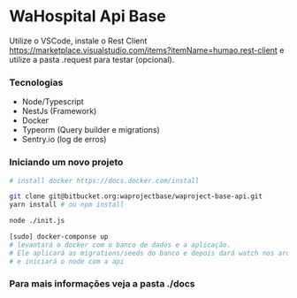 WaHospital Api Base
==================

Utilize o VSCode, instale o Rest Client https://marketplace.visualstudio.com/items?itemName=humao.rest-client e utilize a pasta .request para testar (opcional).

### Tecnologias

* Node/Typescript
* NestJs (Framework)
* Docker
* Typeorm (Query builder e migrations)
* Sentry.io (log de erros)

### Iniciando um novo projeto

```bash
# install docker https://docs.docker.com/install

git clone git@bitbucket.org:waprojectbase/waproject-base-api.git
yarn install # ou npm install

node ./init.js

[sudo] docker-componse up
# levantará o docker com o banco de dados e a aplicação.
# Ele aplicará as migrations/seeds do banco e depois dará watch nos arquivos
# e iniciará o node com a api
```

### Para mais informações veja a pasta ./docs